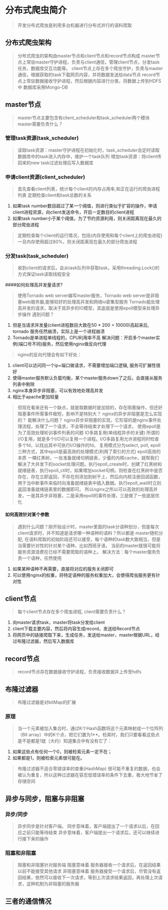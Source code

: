 # 分布式爬虫简介
> 开发分布式爬虫是利用多台机器进行分布式并行的语料爬取
## 分布式爬虫架构
> 分布式爬虫的架构由master节点和client节点和record节点构成
> master节点上常驻master守护进程，负责与client通信，管理client节点，分发task任务，数据库交互功能等。
> client节点上存在多个爬虫守护，负责与master通信，根据获取的task下载网页内容，并将数据发送给data节点
> record节点上常驻数据接收守护进程，然后根据内容进行分类，将数据上传到HDFS中
> 数据库采用Mongo-DB
## master节点
> master节点主要包含有client_scheduler和task_scheduler两个模块
> master需要负责什么？
### 管理task资源(task_scheduler)
> 读取task资源：master守护进程在初始化时，task_scheduler会定时读取数据库中的task进入内存中，维护一个task队列
> 增加task资源：将client传回来的new task过滤处理后写入数据库

### 申请client资源(client_scheduler)
> 首先查看client列表，统计每个client的内存占用率,和正在运行的爬虫进程列表
> 定期检查client和task总数的关系
1. 如果task number数目超过了某一个阈值，则进行类似于扩容的操作，申请client进程资源，向client发送命令，开启一定数目的client进程
2. 如果task number小于某个阈值，为了节约资源利用，则关闭距离现在最久的部分爬虫进程
> 定期检查每个client的运行情况，包括{内存使用和每个client上的爬虫进程}
    一旦内存使用超过80%，则关闭距离现在最久的部分爬虫进程
### 分发task(task_scheduler)
> 收到client的请求后，会从task队列中获取task，采用threading.Lock()的方式保证task读取线程安全

####如何处理高并发量请求?
> 使用Tornado web server编写master服务，Tornado web server是非阻塞web服务器,能够较好的处理高并发和网络io密集型服务
> Tornado能处理高并发的请求，取决于其异步的IO模型，其底层是使用epoll模型来处理异步操作
> 遇到问题？
1. 但是当请求并发量(client进程数目大致在50 * 200 = 10000)高起来后, tornado 服务任然崩溃，实际上是一个进程崩溃
2. Tornado是单进程单线程的，CPU利用率不高
解决问题：开启多个master实例(端口号不同)服务，然后使用nginx做反向代理
> nginx的反向代理会有如下好处：
1. client可以访问同一个ip+端口做请求，不需要增加端口逻辑, 服务可扩展性很好
2. 使得master服务默认负载均衡，某个master服务down了之后，会直接从服务列表中剔除
3. nginx本身异步非阻塞，可以有效地处理高并发
4. 相比于apache更加轻量

> 但现在看来还有一个缺点，就是取数据时是加锁的，存在阻塞操作，但还好阻塞事件所需事件极短，影响不是特别大？
> nginx的异步非阻塞是怎么实现的？
能解决什么问题？
nginx异步非阻塞的实现，它形容的是nginx事件处理流程，处理了一个请求，不会等待结束才处理下一个请求，
使用epoll是为了高效处理轮训事件列表的问题
> IO多路复用(单线程异步的关键)
所谓的I/O复用，就是多个I/O可以复用一个进程。I/O多路复用允许进程同时检查多个fd，以找出其中可执行I/O操作的fd。 
复用模式分为select, poll, epoll三种方式，其中epoll是最高效的处理模式(利用了索引的方式)
> epoll高效的本质
一棵红黑树，一张准备就绪句柄链表，少量的内核cache，就帮我们解决了大并发下的socket处理问题。执行epoll_create时，创建了红黑树和就绪链表，执行epoll_ctl时，如果增加socket句柄，则检查在红黑树中是否存在，存在立即返回，不存在则添加到树干上，然后向内核注册回调函数，用于当中断事件来临时向准备就绪链表中插入数据。执行epoll_wait时立刻返回准备就绪链表里的数据即可。
> 所以nginx之所以可以高效的处理高并发，一是其异步非阻塞，二是采用epoll的事件处理，三是做了一些底层优化

#### 如何高效针对某个参数
> 遇到什么问题？刚开始设计时，master里面的task分语种划分，但是每次client请求时，并不知道是请求哪一种语种的语料？所以都是   master随机分配, 在语料爬取的初始阶段还可以接受，每个语种的task数大致相当，但是当需要针对性的针对某个语种，比如西班牙语，  当前的master就很可能将服务资源浪费在已经不需要爬取的语种上。
> 解决方法：每个master服务负责一个语种，任然使用
1. 如果某种语种不再需要，直接将对应的服务关闭即可
2. 可以使用nginx的权重，将特定语种的服务权重加大，会使得爬虫服务更有针对性

## client节点
> 每个client节点存在多个爬虫进程, client需要负责什么？
1. 向master请求task，master将task分发给client
2. client下载主要内容，然后将内容生成record，发送给Record节点
3. 将网页中的链接爬取下来，生成任务，发送给master，master根据URL，经过布隆过滤器，然后写入数据库

## record节点
> record节点存在数据接收守护进程，负责接收数据并上传至hdfs


## 布隆过滤器
> 布隆过滤器是对bitMap的扩展
### 原理
> 当一个元素被加入集合时，通过K个Hash函数将这个元素映射成一个位阵列（Bit array）中的K个点，把它们置为1**。检索时，我们只要看看这些点是不是都是1就（大约）知道集合中有没有它了：
1. 如果这些点有任何一个0，则被检索元素一定不在；
2. 如果都是1，则被检索元素很可能在。

> 布隆过滤器不适合零错误率的查重(HashMap)
> 很可能不重复的数据，也会被认为重复，所以这种过滤器在容忍低错误率的条件下去重，极大地节省了存储空间

## 异步与同步，阻塞与非阻塞
### 异步/同步
> 异步同步是针对客户端。
> 同步意味着，客户端提出了一个请求以后，在回应之前只能等待结束
> 异步意味着，客户端提出一个请求后，还可以继续进行接下来的操作
### 阻塞和非阻塞
> 阻塞和非阻塞针对服务端
> 阻塞意味着 服务器接收一个请求后，在返回结果以前不能接受其他请求
> 非阻塞意味着 服务器接受一个请求后，尽管没有返回结果，依然可以接收下一次请求，等到上次请求结果返回，再处理上次请求，这种机制为非阻塞的服务器

## 三者的通信情况